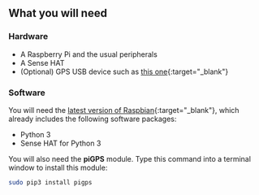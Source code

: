 ## What you will need

### Hardware

+ A Raspberry Pi and the usual peripherals
+ A Sense HAT
+ (Optional) GPS USB device such as [this one](https://www.amazon.co.uk/Diymall-G-mouse-Glonass-Raspberry-Aviation/dp/B015E2XSSO){:target="_blank"}


### Software

You will need the [latest version of Raspbian](https://www.raspberrypi.org/downloads/){:target="_blank"}, which already includes the following software packages:

- Python 3
- Sense HAT for Python 3

You will also need the **piGPS** module. Type this command into a terminal window to install this module:

```bash
sudo pip3 install pigps
```
